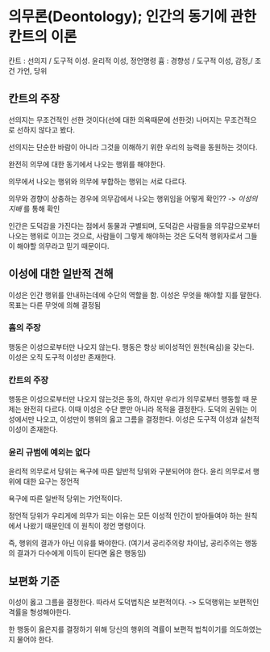 # 의무론(Deontology); 인간의 동기에 관한 칸트의 이론
칸트 : 선의지 /  도구적 이성. 윤리적 이성, 정언명령
흄 : 경향성 / 도구적 이성, 감정,/ 조건 가언, 당위

## 칸트의 주장
선의지는 무조건적인 선한 것이다(선에 대한 의욕때문에 선한것) 나머지는 무조건적으로 선하지 않다고 봤다.

선의지는 단순한 바람이 아니라 그것을 이해하기 위한 우리의 능력을 동원하는 것이다.

완전히 의무에 대한 동기에서 나오는 행위를 해야한다.

의무에서 나오는 행위와 의무에 부합하는 행위는 서로 다르다.

의무와 경향이 상충하는 경우에 의무감에서 나오는 행위임을 어떻게 확인?? -> _이성의 지배_ 를 통해 확인

인간은 도덕감을 가진다는 점에서 동물과 구별되며, 도덕감은 사람들을 의무감으로부터 나오는 행위로 이끄는 것으로, 사람들이 그렇게 해야하는 것은 도덕적 행위자로서 그들이 해야할 의무라고 믿기 때문이다.

## 이성에 대한 일반적 견해
이성은 인간 행위를 안내하는데에 수단의 역할을 함. 이성은 무엇을 해야할 지를 말한다. 목표는 다른 무엇에 의해 결정됨

### 흄의 주장
행동은 이성으로부터만 나오지 않는다. 행동은 항상 비이성적인 원천(욕심)을 갖는다. 이성은 오직 도구적 이성만 존재한다.

### 칸트의 주장
행동은 이성으로부터만 나오지 않는것은 동의, 하지만 우리가 의무로부터 행동할 때 문제는 완전히 다르다. 이때 이성은 수단 뿐만 아니라 목적을 결정한다. 도덕의 권위는 이성에서만 나오고, 이성만이 행위의 옳고 그름을 결정한다. 이성은 도구적 이성과 실천적 이성이 존재한다.

### 윤리 규범에 예외는 없다
윤리적 의무로서 당위는 욕구에 따른 일반적 당위와 구분되어야 한다. 윤리 의무로서 행위에 대한 요구는 정언적

욕구에 따른 일반적 당위는 가언적이다.

정언적 당위가 우리게에 의무가 되는 이유는 모든 이성적 인간이 받아들여야 하는 원칙에서 나왔기 때문인데 이 원칙이 정언 명령이다.

즉, 행위의 결과가 아닌 이유를 봐야한다. (여기서 공리주의랑 차이남, 공리주의는 행동의 결과가 다수에게 이득이 된다면 옳은 행동임)

## 보편화 기준
이성이 옳고 그름을 결정한다.
따라서 도덕법칙은 보편적이다. -> 도덕행위는 보편적인 격률을 형성해야한다.

한 행동이 옳은지를 결정하기 위해 당신의 행위의 격률이 보편적 법칙이기를 의도하였는지 물어야 한다.

